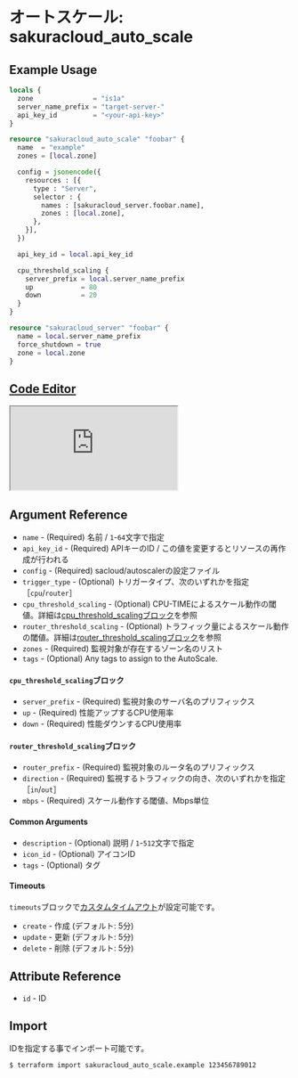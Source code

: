 # オートスケール: sakuracloud_auto_scale

## Example Usage

```tf
locals {
  zone               = "is1a"
  server_name_prefix = "target-server-"
  api_key_id         = "<your-api-key>"
}

resource "sakuracloud_auto_scale" "foobar" {
  name  = "example"
  zones = [local.zone]

  config = jsonencode({
    resources : [{
      type : "Server",
      selector : {
        names : [sakuracloud_server.foobar.name],
        zones : [local.zone],
      },
    }],
  })

  api_key_id = local.api_key_id

  cpu_threshold_scaling {
    server_prefix = local.server_name_prefix
    up            = 80
    down          = 20
  }
}

resource "sakuracloud_server" "foobar" {
  name = local.server_name_prefix
  force_shutdown = true
  zone = local.zone
}
```

<div class="editor">

<h2><a href="https://zouen-alpha.usacloud.jp/#resource/auto_scale" target="_blank" rel="noopener noreferrer">Code Editor</a></h2>

<iframe src="https://zouen-alpha.usacloud.jp/#resource/auto_scale"></iframe>

</div>


## Argument Reference

* `name` -  (Required) 名前 / `1`-`64`文字で指定
* `api_key_id` - (Required) APIキーのID / この値を変更するとリソースの再作成が行われる
* `config` - (Required) sacloud/autoscalerの設定ファイル
* `trigger_type` - (Optional) トリガータイプ、次のいずれかを指定［`cpu`/`router`］
* `cpu_threshold_scaling` - (Optional) CPU-TIMEによるスケール動作の閾値。詳細は[cpu_threshold_scalingブロック](#cpu_threshold_scaling)を参照
* `router_threshold_scaling` - (Optional) トラフィック量によるスケール動作の閾値。詳細は[router_threshold_scalingブロック](#router_threshold_scaling)を参照
* `zones` - (Required) 監視対象が存在するゾーン名のリスト
* `tags` - (Optional) Any tags to assign to the AutoScale.		 

#### `cpu_threshold_scaling`ブロック

* `server_prefix` - (Required) 監視対象のサーバ名のプリフィックス
* `up` - (Required) 性能アップするCPU使用率
* `down` - (Required) 性能ダウンするCPU使用率

#### `router_threshold_scaling`ブロック

* `router_prefix` - (Required) 監視対象のルータ名のプリフィックス
* `direction` - (Required) 監視するトラフィックの向き、次のいずれかを指定［`in`/`out`］
* `mbps` - (Required) スケール動作する閾値、Mbps単位

#### Common Arguments

* `description` - (Optional) 説明 / `1`-`512`文字で指定
* `icon_id` - (Optional) アイコンID
* `tags` - (Optional) タグ

#### Timeouts

`timeouts`ブロックで[カスタムタイムアウト](https://www.terraform.io/docs/configuration/resources.html#operation-timeouts)が設定可能です。  

* `create` - 作成 (デフォルト: 5分)
* `update` - 更新 (デフォルト: 5分)
* `delete` - 削除 (デフォルト: 5分)

## Attribute Reference

* `id` - ID

## Import

IDを指定する事でインポート可能です。

```bash
$ terraform import sakuracloud_auto_scale.example 123456789012
```

